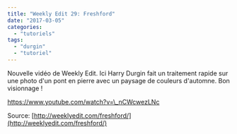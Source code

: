 ```yaml
---
title: "Weekly Edit 29: Freshford"
date: "2017-03-05"
categories: 
  - "tutoriels"
tags: 
  - "durgin"
  - "tutoriel"
---
```


Nouvelle vidéo de Weekly Edit. Ici Harry Durgin fait un traitement rapide sur une photo d'un pont en pierre avec un paysage de couleurs d'automne. Bon visionnage !

https://www.youtube.com/watch?v=\_nCWcwezLNc

Source: [http://weeklyedit.com/freshford/](http://weeklyedit.com/freshford/)

